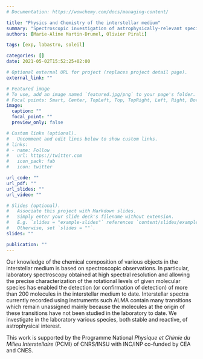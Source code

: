 ```yaml
---
# Documentation: https://wowchemy.com/docs/managing-content/

title: "Physics and Chemistry of the interstellar medium"
summary: "Spectroscopic investigation of astrophysically-relevant species from the millimeter-wave to the far-infrared domain"
authors: [Marie-Aline Martin-Drumel, Olivier Pirali]

tags: [exp, labastro, soleil]

categories: []
date: 2021-05-02T15:52:25+02:00

# Optional external URL for project (replaces project detail page).
external_link: ""

# Featured image
# To use, add an image named `featured.jpg/png` to your page's folder.
# Focal points: Smart, Center, TopLeft, Top, TopRight, Left, Right, BottomLeft, Bottom, BottomRight.
image:
  caption: ""
  focal_point: ""
  preview_only: false

# Custom links (optional).
#   Uncomment and edit lines below to show custom links.
# links:
# - name: Follow
#   url: https://twitter.com
#   icon_pack: fab
#   icon: twitter

url_code: ""
url_pdf: ""
url_slides: ""
url_video: ""

# Slides (optional).
#   Associate this project with Markdown slides.
#   Simply enter your slide deck's filename without extension.
#   E.g. `slides = "example-slides"` references `content/slides/example-slides.md`.
#   Otherwise, set `slides = ""`.
slides: ""

publication: ""
---
```


Our knowledge of the chemical composition of various objects in the interstellar medium is based on spectroscopic observations. In particular, laboratory spectroscopy obtained at high spectral resolution and allowing the precise characterization of the rotational levels of given molecular species has enabled the detection (or confirmation of detection) of more than 200 molecules in the interstellar medium to date. Interstellar spectra currently recorded using instruments such ALMA contain many transitions which remain unassigned mainly because the molecules at the origin of these transitions have not been studied in the laboratory to date.
We investigate in the laboratory various species, both stable and reactive, of astrophysical interest.

This work is supported by the Programme National *Physique et Chimie du Milieu Interstellaire* (PCMI) of CNRS/INSU with INC/INP co-funded by CEA and CNES.
